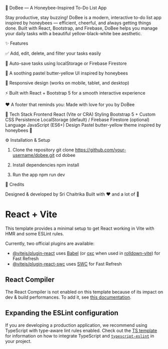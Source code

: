 🐝 DoBee — A Honeybee-Inspired To-Do List App

Stay productive, stay buzzing!
DoBee is a modern, interactive to-do list app inspired by honeybees — efficient, cheerful, and always getting things done.
Built with React, Bootstrap, and Firebase, DoBee helps you manage your daily tasks with a beautiful yellow-black-white bee aesthetic.

✨ Features

✅ Add, edit, delete, and filter your tasks easily

💾 Auto-save tasks using localStorage or Firebase Firestore

🎨 A soothing pastel butter-yellow UI inspired by honeybees

🧭 Responsive design (works on mobile, tablet, and desktop)

⚡ Built with React + Bootstrap 5 for a smooth interactive experience

❤️ A footer that reminds you: Made with love for you by DoBee

🧰 Tech Stack
Frontend	React (Vite or CRA)
Styling	Bootstrap 5 + Custom CSS
Persistence	LocalStorage (default) / Firebase Firestore (optional)
Language	JavaScript (ES6+)
Design	Pastel butter-yellow theme inspired by honeybees 🐝

⚙️ Installation & Setup
1. Clone the repository
git clone https://github.com/your-username/dobee.git
cd dobee

2. Install dependencies
npm install

3. Run the app
npm run dev

🐝 Credits

Designed & developed by Sri Chaitrika
Built with ❤️ and a lot of 🍯


# React + Vite

This template provides a minimal setup to get React working in Vite with HMR and some ESLint rules.

Currently, two official plugins are available:

- [@vitejs/plugin-react](https://github.com/vitejs/vite-plugin-react/blob/main/packages/plugin-react) uses [Babel](https://babeljs.io/) (or [oxc](https://oxc.rs) when used in [rolldown-vite](https://vite.dev/guide/rolldown)) for Fast Refresh
- [@vitejs/plugin-react-swc](https://github.com/vitejs/vite-plugin-react/blob/main/packages/plugin-react-swc) uses [SWC](https://swc.rs/) for Fast Refresh

## React Compiler

The React Compiler is not enabled on this template because of its impact on dev & build performances. To add it, see [this documentation](https://react.dev/learn/react-compiler/installation).

## Expanding the ESLint configuration

If you are developing a production application, we recommend using TypeScript with type-aware lint rules enabled. Check out the [TS template](https://github.com/vitejs/vite/tree/main/packages/create-vite/template-react-ts) for information on how to integrate TypeScript and [`typescript-eslint`](https://typescript-eslint.io) in your project.
